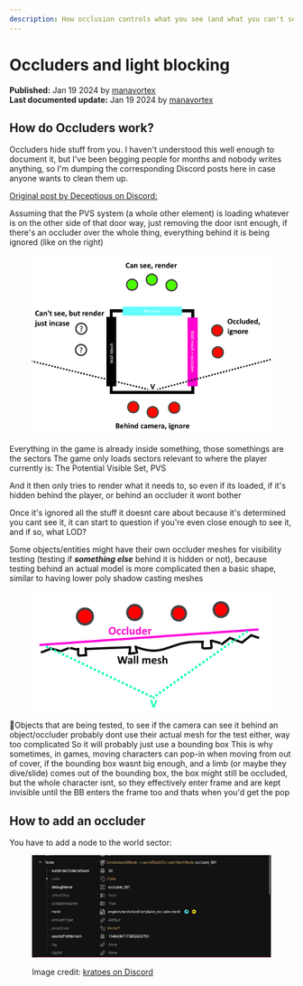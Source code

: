 ```yaml
---
description: How occlusion controls what you see (and what you can't see)
---
```


# Occluders and light blocking

**Published:** Jan 19 2024 by [manavortex](https://app.gitbook.com/u/NfZBoxGegfUqB33J9HXuCs6PVaC3 "mention")\
**Last documented update:** Jan 19 2024 by [manavortex](https://app.gitbook.com/u/NfZBoxGegfUqB33J9HXuCs6PVaC3 "mention")

## How do Occluders work?

Occluders hide stuff from you. I haven't understood this well enough to document it, but I've been begging people for months and nobody writes anything, so I'm dumping the corresponding Discord posts here in case anyone wants to clean them up.

[Original post by Deceptious on Discord:](https://discord.com/channels/717692382849663036/814064062815141909/1190434951074680842)

Assuming that the PVS system (a whole other element) is loading whatever is on the other side of that door way, just removing the door isnt enough, if there's an occluder over the whole thing, everything behind it is being ignored (like on the right)

<figure><img src="../../.gitbook/assets/image (219).png" alt=""><figcaption></figcaption></figure>

Everything in the game is already inside something, those somethings are the sectors The game only loads sectors relevant to where the player currently is: The Potential Visible Set, PVS

And it then only tries to render what it needs to, so even if its loaded, if it's hidden behind the player, or behind an occluder it wont bother

Once it's ignored all the stuff it doesnt care about because it's determined you cant see it, it can start to question if you're even close enough to see it, and if so, what LOD?

Some objects/entities might have their own occluder meshes for visibility testing (testing if _**something else**_ behind it is hidden or not), because testing behind an actual model is more complicated then a basic shape, similar to having lower poly shadow casting meshes

<figure><img src="../../.gitbook/assets/image (220).png" alt=""><figcaption></figcaption></figure>

Objects that are being tested, to see if the camera can see it behind an object/occluder probably dont use their actual mesh for the test either, way too complicated So it will probably just use a bounding box This is why sometimes, in games, moving characters can pop-in when moving from out of cover, if the bounding box wasnt big enough, and a limb (or maybe they dive/slide) comes out of the bounding box, the box might still be occluded, but the whole character isnt, so they effectively enter frame and are kept invisible until the BB enters the frame too and thats when you'd get the pop



## How to add an occluder

You have to add a node to the world sector:&#x20;

<figure><img src="../../.gitbook/assets/image (221).png" alt=""><figcaption><p>Image credit: <a href="https://discord.com/channels/717692382849663036/814064062815141909/1197983307292491876">kratoes on Discord</a></p></figcaption></figure>
